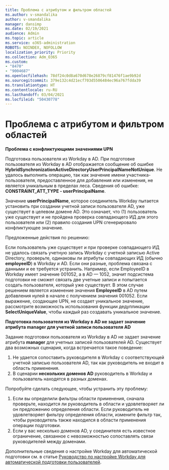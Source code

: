 ```yaml
---
title: Проблема с атрибутом и фильтром областей
ms.author: v-smandalika
author: v-smandalika
manager: dansimp
ms.date: 02/19/2021
audience: Admin
ms.topic: article
ms.service: o365-administration
ROBOTS: NOINDEX, NOFOLLOW
localization_priority: Priority
ms.collection: Adm_O365
ms.custom:
- "8470"
- "9004687"
ms.openlocfilehash: 78df24c0d8a670d678e26879cf81476f1ae9b92d
ms.sourcegitcommit: 379e132c4d21ecf703d5506484ec96a767fdda39
ms.translationtype: HT
ms.contentlocale: ru-RU
ms.lasthandoff: 03/04/2021
ms.locfileid: "50430778"
---
```

# <a name="problem-with-attribute-and-scoping-filter"></a>Проблема с атрибутом и фильтром областей

**Проблема с конфликтующими значениями UPN**

Подготовка пользователя из Workday в AD. При подготовке пользователя из Workday в AD отображается сообщение об ошибке **HybridSynchronizationActiveDirectoryUserPrincipalNameNotUnique**. Не удалось выполнить операцию, так как значение имени участника-пользователя, предоставленное для добавления или изменения, не является уникальным в пределах леса. Сведения об ошибке: **CONSTRAINT_ATT_TYPE - userPrincipalName**.

Значение **userPrincipalName**, которое соединитель Workday пытается установить при создании учетной записи пользователя AD, уже существует в целевом домене AD. Это означает, что (1) пользователь уже существует и не пройдена проверка совпадающего ИД для этого пользователя или (2) правило создания UPN сгенерировало конфликтующее значение.

Предложенные действия по решению:

Если пользователь уже существует и при проверке совпадающего ИД не удалось связать учетную запись Workday с учетной записью Active Directory, проверьте, одинаковы ли атрибуты совпадающих ИД (обычно **employeeID**) в Workday и AD. Если они разные, проблема связана с данными и ее требуется устранить. Например, если EmployeeID в Workday имеет значение 001052, а в AD — 1052, значит подсистема подготовки не сможет связать две учетные записи и попытается создать пользователя, который уже существует. В этом случае решением является изменение значения **EmployeeID** в AD путем добавления нулей в начале с получением значения 001052.
Если выражение, создающее UPN, не создает уникальное значение, рассмотрите возможность использования функции дедупликации **SelectUniqueValue**, чтобы каждый раз создавать уникальное значение.

**Подготовка пользователя из Workday в AD не задает значение атрибута manager для учетной записи пользователя AD**

Задание подготовки пользователя из Workday в AD не задает значение атрибута **manager** для учетных записей пользователей AD. Существует два возможных сценария, когда встречается такое поведение:

1. Не удается сопоставить руководителя в Workday с соответствующей учетной записью пользователя AD, так как руководитель не входит в область применения.
2. В сценарии **нескольких доменов AD** руководитель в Workday и пользователь находятся в разных доменах.

Попробуйте сделать следующее, чтобы устранить эту проблему:

1. Если вы определили фильтры области применения, сначала проверьте, находится ли руководитель в области и удовлетворяет ли он предложению определения области. Если руководитель не удовлетворяет фильтру определения области, измените фильтр так, чтобы руководитель также находился в области применения операции подготовки.
2. Если у вас несколько доменов AD, у соединителя есть известное ограничение, связанное с невозможностью сопоставлять связи руководителей между доменами.

Дополнительные сведения о настройке Workday для автоматической подготовки см. в статье [Руководство по настройке Workday для автоматической подготовки пользователей](https://docs.microsoft.com/azure/active-directory/saas-apps/workday-inbound-tutorial).













